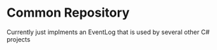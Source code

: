 
Common Repository
=================

Currently just implments an EventLog that is used by several other C# projects
